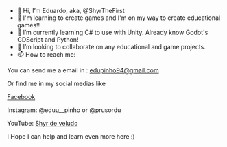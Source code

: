 - 👋 Hi, I’m Eduardo, aka, @ShyrTheFirst
- 👀 I'm learning to create games and I'm on my way to create educational games!!
- 🌱 I’m currently learning C# to use with Unity. Already know Godot's GDScript and Python!
- 💞️ I’m looking to collaborate on any educational and game projects. 
- 📫 How to reach me:

You can send me a email in : edupinho94@gmail.com

Or find me in my social medias like

[Facebook](https://m.facebook.com/DuLuftShyr)

Instagram: @eduu__pinho or @prusordu

YouTube: [Shyr de veludo](https://www.youtube.com/@shyrdeveludo6787)


I Hope I can help and learn even more here :)
